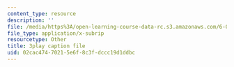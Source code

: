 ```yaml
---
content_type: resource
description: ''
file: /media/https%3A/open-learning-course-data-rc.s3.amazonaws.com/6-046j-design-and-analysis-of-algorithms-spring-2015/02cac47470215e6f8c3fdccc19d1ddbc_KqqOXndnvic.vtt
file_type: application/x-subrip
resourcetype: Other
title: 3play caption file
uid: 02cac474-7021-5e6f-8c3f-dccc19d1ddbc
---
```

